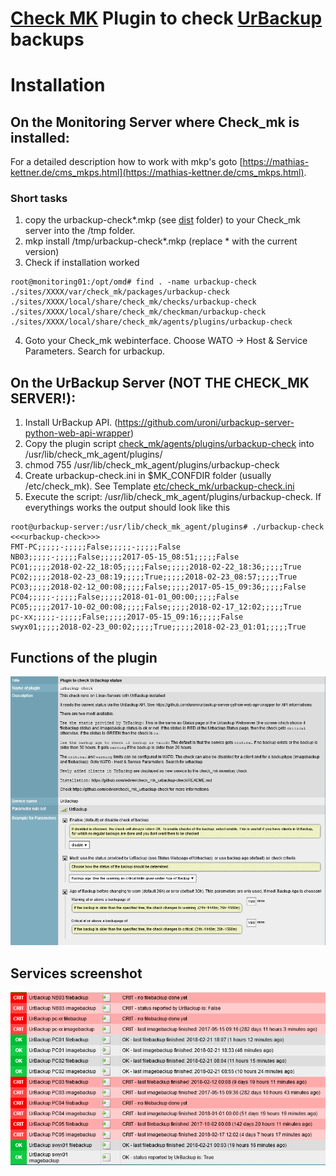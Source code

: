 # [Check MK](https://mathias-kettner.de/check_mk.html) Plugin to check [UrBackup](http://www.urbackup.org) backups

# Installation

## On the Monitoring Server where Check_mk is installed:
For a detailed description how to work with mkp's goto [https://mathias-kettner.de/cms_mkps.html](https://mathias-kettner.de/cms_mkps.html).

### Short tasks
1. copy the urbackup-check*.mkp (see [dist](dist) folder) to your Check_mk server into the /tmp folder.
2. mkp install /tmp/urbackup-check*.mkp (replace * with the current version)
3. Check if installation worked
```
root@monitoring01:/opt/omd# find . -name urbackup-check
./sites/XXXX/var/check_mk/packages/urbackup-check
./sites/XXXX/local/share/check_mk/checks/urbackup-check
./sites/XXXX/local/share/check_mk/checkman/urbackup-check
./sites/XXXX/local/share/check_mk/agents/plugins/urbackup-check
```
4. Goto your Check_mk webinterface. Choose WATO -> Host & Service Parameters. Search for urbackup.

## On the UrBackup Server (NOT THE CHECK_MK SERVER!):
1. Install UrBackup API. (https://github.com/uroni/urbackup-server-python-web-api-wrapper)
2. Copy the plugin script [check_mk/agents/plugins/urbackup-check](check_mk/agents/plugins/urbackup-check) into /usr/lib/check_mk_agent/plugins/
3. chmod 755 /usr/lib/check_mk_agent/plugins/urbackup-check
4. Create urbackup-check.ini in $MK_CONFDIR folder (usually /etc/check_mk). See Template [etc/check_mk/urbackup-check.ini](etc/check_mk/urbackup-check.ini)
5. Execute the script: /usr/lib/check_mk_agent/plugins/urbackup-check. If everythings works the output should look like this
```
root@urbackup-server:/usr/lib/check_mk_agent/plugins# ./urbackup-check
<<<urbackup-check>>>
FMT-PC;;;;;-;;;;;False;;;;;-;;;;;False
NB03;;;;;-;;;;;False;;;;;2017-05-15_08:51;;;;;False
PC01;;;;;2018-02-22_18:05;;;;;False;;;;;2018-02-22_18:36;;;;;True
PC02;;;;;2018-02-23_08:19;;;;;True;;;;;2018-02-23_08:57;;;;;True
PC03;;;;;2018-02-12_00:08;;;;;False;;;;;2017-05-15_09:36;;;;;False
PC04;;;;;-;;;;;False;;;;;2018-01-01_00:00;;;;;False
PC05;;;;;2017-10-02_00:08;;;;;False;;;;;2018-02-17_12:02;;;;;True
pc-xx;;;;;-;;;;;False;;;;;2017-05-15_09:16;;;;;False
swyx01;;;;;2018-02-23_00:02;;;;;True;;;;;2018-02-23_01:01;;;;;True
```

## Functions of the plugin
![](https://github.com/edvler/check_mk-urbackup-check/blob/master/docs/urbackup-check_man-page.png)

## Services screenshot
![](https://github.com/edvler/check_mk-urbackup-check/blob/master/docs/example-services-screenshot.png)
